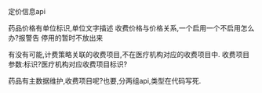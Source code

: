 定价信息api

药品价格有单位标识,单位文字描述
收费价格与价格关系,一个启用一个不启用怎么办?报警告
停用的暂时不放出来

有没有可能,计费策略关联的收费项目,不在医疗机构对应的收费项目中.
收费项目参数:标识?医疗机构对应收费项目标识?

药品有主数据维护,收费项目呢?也要,分两组api,类型在代码写死.